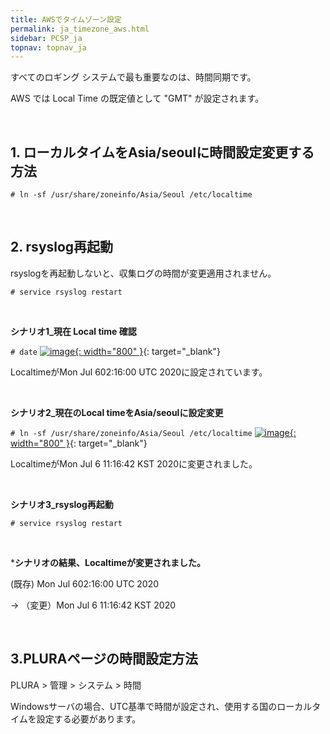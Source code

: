 ```yaml
---
title: AWSでタイムゾーン設定
permalink: ja_timezone_aws.html
sidebar: PCSP_ja
topnav: topnav_ja
---
```


すべてのロギング システムで最も重要なのは、時間同期です。

AWS では Local Time の既定値として "GMT" が設定されます。

<br />

## 1. ローカルタイムをAsia/seoulに時間設定変更する方法

`# ln -sf /usr/share/zoneinfo/Asia/Seoul /etc/localtime`

<br />

## 2. rsyslog再起動

rsyslogを再起動しないと、収集ログの時間が変更適用されません。

`# service rsyslog restart`

<br />

**シナリオ1_現在 Local time 確認**

`# date`
[![image](/docs/images/Public_Cloud/timezone/01.png){: width="800" }](/docs/images/Public_Cloud/timezone/01.png){: target="_blank"}  

LocaltimeがMon Jul 602:16:00 UTC 2020に設定されています。

<br />

**シナリオ2_現在のLocal timeをAsia/seoulに設定変更**

`# ln -sf /usr/share/zoneinfo/Asia/Seoul /etc/localtime`
[![image](/docs/images/Public_Cloud/timezone/02.png){: width="800" }](/docs/images/Public_Cloud/timezone/02.png){: target="_blank"}

LocaltimeがMon Jul 6 11:16:42 KST 2020に変更されました。

<br />

**シナリオ3_rsyslog再起動**

`# service rsyslog restart`

<br />

***シナリオの結果、Localtimeが変更されました。**

(既存) Mon Jul 602:16:00 UTC 2020

→ （変更）Mon Jul 6 11:16:42 KST 2020

<br />

## 3.PLURAページの時間設定方法

PLURA > 管理 > システム > 時間

Windowsサーバの場合、UTC基準で時間が設定され、使用する国のローカルタイムを設定する必要があります。